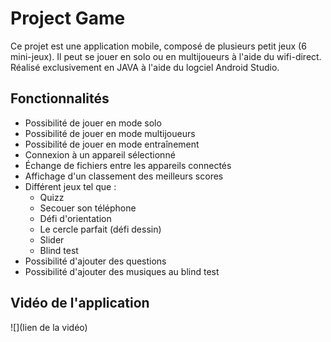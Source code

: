 # Project Game

Ce projet est une application mobile, composé de plusieurs petit jeux (6 mini-jeux). Il peut se jouer en solo ou en multijoueurs à l'aide du wifi-direct. Réalisé exclusivement en JAVA à l'aide du logciel Android Studio.

## Fonctionnalités

- Possibilité de jouer en mode solo
- Possibilité de jouer en mode multijoueurs
- Possibilité de jouer en mode entraînement
- Connexion à un appareil sélectionné
- Échange de fichiers entre les appareils connectés
- Affichage d'un classement des meilleurs scores
- Différent jeux tel que : 
  * Quizz
  * Secouer son téléphone
  * Défi d'orientation
  * Le cercle parfait (défi dessin)
  * Slider
  * Blind test
- Possibilité d'ajouter des questions
- Possibilité d'ajouter des musiques au blind test

## Vidéo de l'application 
![](lien de la vidéo) 
